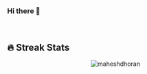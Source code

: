 ### Hi there 👋

<br>

## 🔥 Streak Stats
<p align="center"><img src="https://github-readme-streak-stats.herokuapp.com/?user=maheshdhoran&theme=algolia" alt="maheshdhoran" /></p>

<br>

<!--
**mahesh-dhoran/mahesh-dhoran** is a ✨ _special_ ✨ repository because its `README.md` (this file) appears on your GitHub profile.

Here are some ideas to get you started:

- 🔭 I’m currently working on ...
- 🌱 I’m currently learning ...
- 👯 I’m looking to collaborate on ...
- 🤔 I’m looking for help with ...
- 💬 Ask me about ...
- 📫 How to reach me: ...
- 😄 Pronouns: ...
- ⚡ Fun fact: ...
-->
